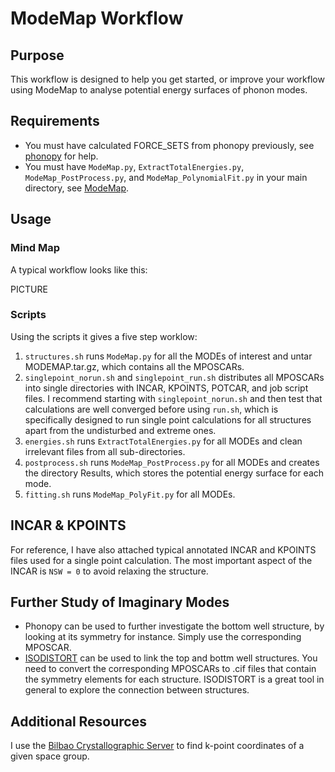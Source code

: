 # ModeMap Workflow
## Purpose
This workflow is designed to help you get started, or improve your workflow using ModeMap to analyse potential energy surfaces of phonon modes.

## Requirements
- You must have calculated FORCE_SETS from phonopy previously, see [phonopy](../phonopy) for help.
- You must have `ModeMap.py`, `ExtractTotalEnergies.py`, `ModeMap_PostProcess.py`, and `ModeMap_PolynomialFit.py` in your main directory, see [ModeMap](https://github.com/JMSkelton/ModeMap).

## Usage 
### Mind Map
A typical workflow looks like this:

PICTURE
### Scripts
Using the scripts it gives a five step worklow:
1. `structures.sh` runs `ModeMap.py` for all the MODEs of interest and untar MODEMAP.tar.gz, which contains all the MPOSCARs. 
2. `singlepoint_norun.sh` and `singlepoint_run.sh` distributes all MPOSCARs into single directories with INCAR, KPOINTS, POTCAR, and job script files. I recommend starting with `singlepoint_norun.sh` and then test that calculations are well converged before using `run.sh`, which is specifically designed to run single point calculations for all structures apart from the undisturbed and extreme ones.
3. `energies.sh` runs `ExtractTotalEnergies.py` for all MODEs and clean irrelevant files from all sub-directories. 
4. `postprocess.sh` runs `ModeMap_PostProcess.py` for all MODEs and creates the directory Results, which stores the potential energy surface for each mode.
5. `fitting.sh` runs `ModeMap_PolyFit.py` for all MODEs.

## INCAR & KPOINTS
For reference, I have also attached typical annotated INCAR and KPOINTS files used for a single point calculation. The most important aspect of the INCAR is `NSW = 0` to avoid relaxing the structure.

## Further Study of Imaginary Modes
- Phonopy can be used to further investigate the bottom well structure, by looking at its symmetry for instance. Simply use the corresponding MPOSCAR.
- [ISODISTORT](https://stokes.byu.edu/iso/isodistort.php) can be used to link the top and bottm well structures. You need to convert the corresponding MPOSCARs to .cif files that contain the symmetry elements for each structure. ISODISTORT is a great tool in general to explore the connection between structures.

## Additional Resources
I use the [Bilbao Crystallographic Server](https://www.cryst.ehu.es) to find k-point coordinates of a given space group. 
